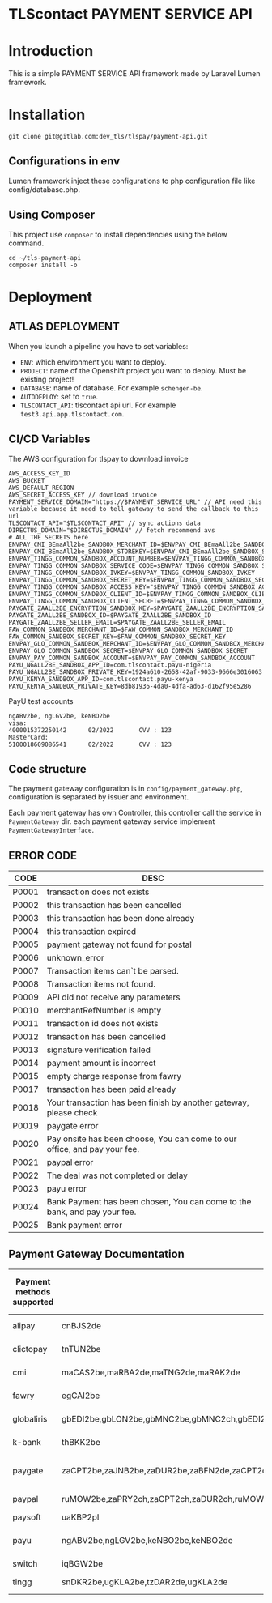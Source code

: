 TLScontact PAYMENT SERVICE API
=====================

# Introduction
This is a simple PAYMENT SERVICE API framework made by Laravel Lumen framework.

# Installation

`git clone git@gitlab.com:dev_tls/tlspay/payment-api.git`

## Configurations in env
Lumen framework inject these configurations to php configuration file like config/database.php.

## Using Composer
This project use `composer` to install dependencies using the below command.

```
cd ~/tls-payment-api
composer install -o
```

# Deployment

## ATLAS DEPLOYMENT
When you launch a pipeline you have to set variables:

- `ENV`: which environment you want to deploy.
- `PROJECT`: name of the Openshift project you want to deploy. Must be existing project!
- `DATABASE`: name of database. For example `schengen-be`.
- `AUTODEPLOY`: set to `true`.
- `TLSCONTACT_API`: tlscontact api url. For example `test3.api.app.tlscontact.com`.

## CI/CD Variables

The AWS configuration for tlspay to download invoice

```
AWS_ACCESS_KEY_ID
AWS_BUCKET
AWS_DEFAULT_REGION
AWS_SECRET_ACCESS_KEY // download invoice
PAYMENT_SERVICE_DOMAIN="https://$PAYMENT_SERVICE_URL" // API need this variable because it need to tell gateway to send the callback to this url
TLSCONTACT_API="$TLSCONTACT_API" // sync actions data
DIRECTUS_DOMAIN="$DIRECTUS_DOMAIN" // fetch recommend avs
# ALL THE SECRETS here
ENVPAY_CMI_BEmaAll2be_SANDBOX_MERCHANT_ID=$ENVPAY_CMI_BEmaAll2be_SANDBOX_MERCHANT_ID
ENVPAY_CMI_BEmaAll2be_SANDBOX_STOREKEY=$ENVPAY_CMI_BEmaAll2be_SANDBOX_STOREKEY
ENVPAY_TINGG_COMMON_SANDBOX_ACCOUNT_NUMBER=$ENVPAY_TINGG_COMMON_SANDBOX_ACCOUNT_NUMBER
ENVPAY_TINGG_COMMON_SANDBOX_SERVICE_CODE=$ENVPAY_TINGG_COMMON_SANDBOX_SERVICE_CODE
ENVPAY_TINGG_COMMON_SANDBOX_IVKEY=$ENVPAY_TINGG_COMMON_SANDBOX_IVKEY
ENVPAY_TINGG_COMMON_SANDBOX_SECRET_KEY=$ENVPAY_TINGG_COMMON_SANDBOX_SECRET_KEY
ENVPAY_TINGG_COMMON_SANDBOX_ACCESS_KEY="$ENVPAY_TINGG_COMMON_SANDBOX_ACCESS_KEY"
ENVPAY_TINGG_COMMON_SANDBOX_CLIENT_ID=$ENVPAY_TINGG_COMMON_SANDBOX_CLIENT_ID
ENVPAY_TINGG_COMMON_SANDBOX_CLIENT_SECRET=$ENVPAY_TINGG_COMMON_SANDBOX_CLIENT_SECRET
PAYGATE_ZAALL2BE_ENCRYPTION_SANDBOX_KEY=$PAYGATE_ZAALL2BE_ENCRYPTION_SANDBOX_KEY
PAYGATE_ZAALL2BE_SANDBOX_ID=$PAYGATE_ZAALL2BE_SANDBOX_ID
PAYGATE_ZAALL2BE_SELLER_EMAIL=$PAYGATE_ZAALL2BE_SELLER_EMAIL
FAW_COMMON_SANDBOX_MERCHANT_ID=$FAW_COMMON_SANDBOX_MERCHANT_ID
FAW_COMMON_SANDBOX_SECRET_KEY=$FAW_COMMON_SANDBOX_SECRET_KEY
ENVPAY_GLO_COMMON_SANDBOX_MERCHANT_ID=$ENVPAY_GLO_COMMON_SANDBOX_MERCHANT_ID
ENVPAY_GLO_COMMON_SANDBOX_SECRET=$ENVPAY_GLO_COMMON_SANDBOX_SECRET
ENVPAY_PAY_COMMON_SANDBOX_ACCOUNT=$ENVPAY_PAY_COMMON_SANDBOX_ACCOUNT
PAYU_NGALL2BE_SANDBOX_APP_ID=com.tlscontact.payu-nigeria
PAYU_NGALL2BE_SANDBOX_PRIVATE_KEY=1924a610-2658-42af-9033-9666e3016063
PAYU_KENYA_SANDBOX_APP_ID=com.tlscontact.payu-kenya
PAYU_KENYA_SANDBOX_PRIVATE_KEY=8db81936-4da0-4dfa-ad63-d162f95e5286
```

PayU test accounts

```
ngABV2be, ngLGV2be, keNBO2be  
visa:
4000015372250142      02/2022       CVV : 123
MasterCard:
5100018609086541      02/2022       CVV : 123

```

## Code structure

The payment gateway configuration is in `config/payment_gateway.php`, configuration is separated by issuer and environment. 

Each payment gateway has own Controller, this controller call the service in `PaymentGateway` dir. each payment gateway service implement 
`PaymentGatewayInterface`.

## ERROR CODE
| CODE | DESC |
|------|-------|
| P0001 | transaction does not exists |
| P0002 | this transaction has been cancelled |
| P0003 | this transaction has been done already| 
| P0004 | this transaction expired |
| P0005 | payment gateway not found for postal |
| P0006 | unknown_error |
| P0007 | Transaction items can`t be parsed. |
| P0008 |  Transaction items not found. |
| P0009 | API did not receive any parameters |
| P0010 | merchantRefNumber is empty |
| P0011 | transaction id does not exists |
| P0012 | transaction has been cancelled |
| P0013 | signature verification failed |
| P0014 | payment amount is incorrect |
| P0015 | empty charge response from fawry |
| P0017 | transaction has been paid already |
| P0018 | Your transaction has been finish by another gateway, please check |
| P0019 | paygate error |
| P0020 | Pay onsite has been choose, You can come to our office, and pay your fee. |
| P0021 | paypal error |
| P0022 | The deal was not completed or delay |
| P0023 | payu error |
| P0024 | Bank Payment has been chosen, You can come to the bank, and pay your fee. |
| P0025 | Bank payment error |

## Payment Gateway Documentation

| Payment methods supported | Coutries supported | Currency supported | Languages supported | Technical Requirements | Payment flow diagram                                                                                                                                                                                         | Dynamic callback URL capability    | Type of payment (online/offline) | Transaction expiry time | Refund capability                                                    | Reconciliation capability                  | Developer documentation                                                                                          | User documentation URL                         | Sandbox account Testing card numbers/accounts                                                | HelpDesk contacts                                          | TLS employee responsible   |
|---------------------------|--------------------|--------------------|---------------------|------------------------|--------------------------------------------------------------------------------------------------------------------------------------------------------------------------------------------------------------|------------------------------------|----------------------------------|-------------------------|----------------------------------------------------------------------|--------------------------------------------|------------------------------------------------------------------------------------------------------------------|------------------------------------------------|----------------------------------------------------------------------------------------------|------------------------------------------------------------|----------------------------|
| alipay| cnBJS2de| CNY | zh |  | ![Payment flow](https://gw.alipayobjects.com/os/skylark-tools/public/files/0ba3e82ad37ecf8649ee4219cfe9d16b.png%26originHeight%3D2023%26originWidth%3D2815%26size%3D526149%26status%3Ddone%26width%3D2815)   | support                            | online                           |                         | support                                                              | https://opendocs.alipay.com/open/028woc    | https://opendocs.alipay.com/home                                                                                 | https://opendocs.alipay.com/open/270/01didh    | Login account:ucvdaj3619@sandbox.com, Login password:111111,Payment Password:111111          | 4007585858                                                 | clement.lin@tlscontact.com |
| clictopay| tnTUN2be| TND | en,fr | |                                                                                                                                                                                                              | support                            | online                           |                         | support                                                              |                                            | https://gitlab.com/dev_tls/tlspay/backlog/uploads/5c701c07ceccd0f5eec4e5060c544aa6/Integration-ManualV2.2-EN.pdf | http://www.clictopay.com.tn/espace-integration | card number: 4557691111111113  Expiry: 12/24  Cvv: 375                                       | webmaster@clictopay.com/71 155 800                         | clement.lin@tlscontact.com |
| cmi| maCAS2be,maRBA2de,maTNG2de,maRAK2de| TND | fr,en,ar |  |                                                                                                                                                                                                              | support                            | online                           |                         |                                                                      |                                            |                                                                                                                  |                                                | card number: 4000000000000010  Expiry: 12/22  Cvv: 000                                       | support.ecom@cmi.co.ma/+212 (0) 8 02 00 50 50              | clement.lin@tlscontact.com |
| fawry| egCAI2be| EGP | en,ar | |                                                                                                                                                                                                              | support                            | online                           |                         | https://developer.fawrystaging.com/docs/server-apis/refund-issue-api |                                            | https://developer.fawrystaging.com/docs-home                                                                     | https://fawrydigital.com/                      | card number: 4987654321098769  Expiry: 12/22  Cvv: 123                                       |                                                            | clement.lin@tlscontact.com |
| globaliris| gbEDI2be,gbLON2be,gbMNC2be,gbMNC2ch,gbEDI2ch,gbLON2ch,gbLON2de,gbEDI2de,gbMNC2de,allAll2all,itAll2uk,gbAll2uk,byMSQ2uk,ruEKA2uk,ruLED2uk,kzALA2uk| GBP | en |  |                                                                                                                                                                                                              | support                            | online                           |                         |                                                                      |                                            | https://developer.globalpay.com                                                                                  | https://www.globalpayments.com/en-gb           | card number: 4263971921001307  Expiry: 12/22  Cvv: 000                                       | https://help.globalpay.com/en-gb                           | clement.lin@tlscontact.com |
| k-bank| thBKK2be| THB | en,th | |                                                                                                                                                                                                              | no                                 | online                           |                         |                                                                      |                                            |                                                                                                                  |                                                | card number: 4417706600005830  Expiry: 12/22  Cvv: 123  OTP code: 123456                     | https://www.kasikornbank.com/en/contact/Pages/contact.aspx | clement.lin@tlscontact.com |
| paygate| zaCPT2be,zaJNB2be,zaDUR2be,zaBFN2de,zaCPT2de,zaPLZ2de,zaZAY2de,zaDUR2de| ZAR | en |  | ![Payment flow diagram](https://docs.paygate.co.za/images/payweb3/process_flow.png)                                                                                                                          | support                            | online                           |                         | https://docs.paygate.co.za/#refund                                   |                                            | https://docs.paygate.co.za                                                                                       | https://www.paygate.co.za/                     | card number: 4000000000000002 Expiry: 12/22  Cvv: 000                                        | infosa@dpogroup.com/+27 (0)87 820 2020                     | clement.lin@tlscontact.com |
| paypal| ruMOW2be,zaPRY2ch,zaCPT2ch,zaDUR2ch,ruMOW2ch,uaKBP2ch,phMNL2ch| EUR,RUB,PHP | en,ru |  |                                                                                                                                                                                                              | support                            | online                           |                         |                                                                      | https://developer.paypal.com/docs/reports/ | https://developer.paypal.com/home                                                                                | https://www.paypal.com/lu/home                 | Login account: qa.buyer@tlscontact.com   Login password: *UHBgvfr4                           | https://www.paypal.com/lu/smarthelp/contact-us             | clement.lin@tlscontact.com |
| paysoft| uaKBP2pl| UAH | ru,uk,en |  |                                                                                                                                                                                                              | support                            | online                           |                         |                                                                      |                                            | https://docs.paysoft.solutions/en/2_merchant_interface/                                                          | https://paysoft.co.za/card-solutions/          | https://docs.paysoft.solutions/en/test-params.html                                           | (021) 551 0891/contactus@paysoft.co.za                     | clement.lin@tlscontact.com |
| payu| ngABV2be,ngLGV2be,keNBO2be,keNBO2de| USD | |  | ![Payment flow diagram](https://devguide.payu.in/wordpress/index.php/wp-json/getobject?keyname=uploads/2021/05/word-image-4.png)                                                                             | support                            | online                           |                         |                                                                      |                                            | https://developers.paymentsos.com/docs/apis/payments/1.3.0/#operation/suspend-a-network-token                    | https://payu.in/payment-gateway                | card number: 4000015372250142(visa) or 5100018609086541(MasterCard)  Expiry: 12/22  Cvv: 123 | https://help.payu.in/                                      | clement.lin@tlscontact.com |
| switch | iqBGW2be | IQD | en | |                                                                                                                                                                                                              | support                            | online                           |                         | support                                                              |                                            | https://hyperpay.docs.oppwa.com/                                                                                 |                                                | 5285 7800 1058 5166 07/24 736 test                                                           |                                                            | clement.lin@tlscontact.com |
| tingg| snDKR2be,ugKLA2be,tzDAR2de,ugKLA2de| Currency supported | en |  |                                                                                                                                                                                                              | support                            | online                           |                         |                                                                      |                                            | https://dev-portal.tingg.africa/                                                                                 | https://www.cellulant.io/                      | https://cellulant.gitbook.io/checkout/appendix/test-details                                  | support@tingg.com.ng/+234(0)-18883432                      | clement.lin@tlscontact.com |
